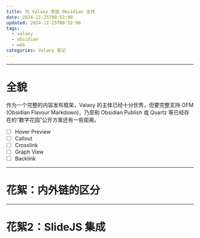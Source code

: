 ```yaml
---
title: 为 Valaxy 添加 Obsidian 支持
date: 2024-11-25T00:52:00
updated: 2024-11-25T00:52:00
tags:
  - valaxy
  - obsidian
  - web
categories: Valaxy 笔记
---
```

---
# 全貌

作为一个完整的内容发布框架，Valaxy 的主体已经十分优秀，但要完整支持 OFM (Obsidian Flavour Markdown)，乃至和 Obsidian Publish 或 Quartz 等已经存在的“数字花园”公开方案还有一些距离。

- [ ] Hover Preview
- [ ] Callout
- [ ] Crosslink
- [ ] Graph View
- [ ] Backlink

---
# 花絮：内外链的区分

---

# 花絮2：SlideJS 集成